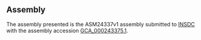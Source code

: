 

Assembly
--------

The assembly presented is the ASM24337v1 assembly submitted to
[INSDC](http://www.insdc.org) with the assembly accession
[GCA\_000243375.1](http://www.ebi.ac.uk/ena/data/view/GCA_000243375.1).
